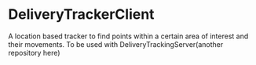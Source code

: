 # DeliveryTrackerClient

A location based tracker to find points within a certain area of interest and their movements. To be used with DeliveryTrackingServer(another repository here)
